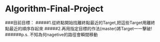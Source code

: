 # Algorithm-Final-Project
###目前目標：
#####1.從終點開始找離終點最近的Target,把這些Target用離終點最近的順序存起來
#####2.再用指定目標的作法(master)將Target一一擊破!
######p.s. 不知為何nagetive的路徑會瞬間移動
